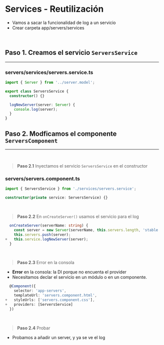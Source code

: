 # Services - Reutilización

- Vamos a sacar la funcionalidad de log a un servicio
- Crear carpeta app/servers/services

<br>

## Paso 1. Creamos el servicio `ServersService`
---

### servers/services/servers.service.ts

``` ts
import { Server } from '../server.model';

export class ServersService {
  constructor() {}

  logNewServer(server: Server) {
    console.log(server);
  }
}
```

## Paso 2. Modficamos el componente `ServersComponent`
---

<br>

> **Paso 2.1** Inyectamos el servicio `ServersService` en el constructor

### servers/servers.component.ts
```ts
import { ServersService } from './services/servers.service';

constructor(private service: ServersService) {}
```
<br>

> **Paso 2.2** En `onCreateServer()` usamos el servicio para el log
```ts diff
  onCreateServer(serverName: string) {
    const server = new Server(serverName, this.servers.length, 'stable', 'medium');
    this.servers.push(server);
+   this.service.logNewServer(server);
  }
```
<br>

> **Paso 2.3** Error en la consola
- **Error** en la consola: la DI porque no encuenta el provider
- Necesitamos declar el servicio en un módulo o en un componente.

```ts
  @Component({
    selector: 'app-servers',
    templateUrl: 'servers.component.html',
+   styleUrls: ['servers.component.css'],
+   providers: [ServersService]
  })
  ```
<br>

> **Paso 2.4** Probar
- Probamos a añadir un server, y ya se ve el log